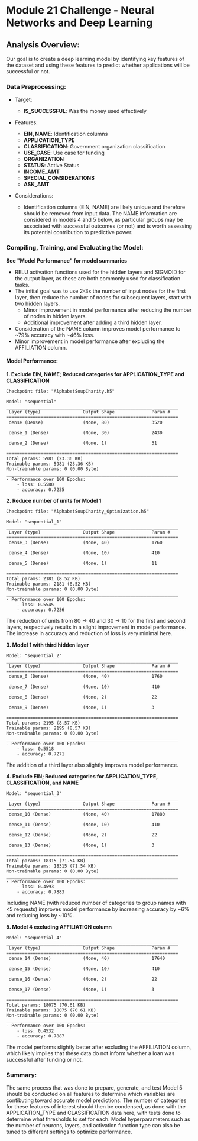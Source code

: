 # Module 21 Challenge - Neural Networks and Deep Learning

## Analysis Overview:

Our goal is to create a deep learning model by identifying key features of the dataset and using these features to predict whether applications will be successful or not.

### Data Preprocessing:

- Target: 
    - **IS_SUCCESSFUL**: Was the money used effectively

- Features: 
    - **EIN, NAME**: Identification columns
    - **APPLICATION_TYPE**
    - **CLASSIFICATION**: Government organization classification
    - **USE_CASE**: Use case for funding
    - **ORGANIZATION**
    - **STATUS**: Active Status
    - **INCOME_AMT**
    - **SPECIAL_CONSIDERATIONS**
    - **ASK_AMT**

- Considerations:
    - Identification columns (EIN, NAME) are likely unique and therefore should be removed from input data. The NAME information are considered in models 4 and 5 below, as particular groups may be associated with successful outcomes (or not) and is worth assessing its potential contribution to predictive power.

### Compiling, Training, and Evaluating the Model:

**See "Model Performance" for model summaries**
- RELU activation functions used for the hidden layers and SIGMOID for the output layer, as these are both commonly used for classification tasks.
- The initial goal was to use 2-3x the number of input nodes for the first layer, then reduce the number of nodes for subsequent layers, start with two hidden layers.
    - Minor improvement in model performance after reducing the number of nodes in hidden layers.
    - Additional improvement after adding a third hidden layer.
- Consideration of the NAME column improves model performance to ~79% accuracy with ~46% loss.
- Minor improvement in model performance after excluding the AFFILIATION column.

#### Model Performance:

**1. Exclude EIN, NAME; Reduced categories for APPLICATION_TYPE and CLASSIFICATION**

```
Checkpoint file: "AlphabetSoupCharity.h5"

Model: "sequential"
_________________________________________________________________
 Layer (type)                Output Shape              Param #   
=================================================================
 dense (Dense)               (None, 80)                3520      
                                                                 
 dense_1 (Dense)             (None, 30)                2430      
                                                                 
 dense_2 (Dense)             (None, 1)                 31        
                                                                 
=================================================================
Total params: 5981 (23.36 KB)
Trainable params: 5981 (23.36 KB)
Non-trainable params: 0 (0.00 Byte)
_________________________________________________________________
- Performance over 100 Epochs:
    - loss: 0.5580 
    - accuracy: 0.7235
```

**2. Reduce number of units for Model 1**

```
Checkpoint file: "AlphabetSoupCharity_Optimization.h5"

Model: "sequential_1"
_________________________________________________________________
 Layer (type)                Output Shape              Param #   
=================================================================
 dense_3 (Dense)             (None, 40)                1760      
                                                                 
 dense_4 (Dense)             (None, 10)                410       
                                                                 
 dense_5 (Dense)             (None, 1)                 11        
                                                                 
=================================================================
Total params: 2181 (8.52 KB)
Trainable params: 2181 (8.52 KB)
Non-trainable params: 0 (0.00 Byte)
_________________________________________________________________
- Performance over 100 Epochs:
    - loss: 0.5545 
    - accuracy: 0.7236
```

The reduction of units from 80 -> 40 and 30 -> 10 for the first and second layers, respectively results in a slight improvement in model performance. The increase in accuracy and reduction of loss is very minimal here.


**3. Model 1 with third hidden layer**

```
Model: "sequential_2"
_________________________________________________________________
 Layer (type)                Output Shape              Param #   
=================================================================
 dense_6 (Dense)             (None, 40)                1760      
                                                                 
 dense_7 (Dense)             (None, 10)                410       
                                                                 
 dense_8 (Dense)             (None, 2)                 22        
                                                                 
 dense_9 (Dense)             (None, 1)                 3         
                                                                 
=================================================================
Total params: 2195 (8.57 KB)
Trainable params: 2195 (8.57 KB)
Non-trainable params: 0 (0.00 Byte)
_________________________________________________________________
- Performance over 100 Epochs:
    - loss: 0.5518 
    - accuracy: 0.7271
```

The addition of a third layer also slightly improves model performance.


**4. Exclude EIN; Reduced categories for APPLICATION_TYPE, CLASSIFICATION, and NAME**

```
Model: "sequential_3"
_________________________________________________________________
 Layer (type)                Output Shape              Param #   
=================================================================
 dense_10 (Dense)            (None, 40)                17880     
                                                                 
 dense_11 (Dense)            (None, 10)                410       
                                                                 
 dense_12 (Dense)            (None, 2)                 22        
                                                                 
 dense_13 (Dense)            (None, 1)                 3         
                                                                 
=================================================================
Total params: 18315 (71.54 KB)
Trainable params: 18315 (71.54 KB)
Non-trainable params: 0 (0.00 Byte)
_________________________________________________________________
- Performance over 100 Epochs:
    - loss: 0.4593 
    - accuracy: 0.7883
```

Including NAME (with reduced number of categories to group names with <5 requests) improves model performance by increasing accuracy by ~6% and reducing loss by ~10%.

**5. Model 4 excluding AFFILIATION column**

```
Model: "sequential_4"
_________________________________________________________________
 Layer (type)                Output Shape              Param #   
=================================================================
 dense_14 (Dense)            (None, 40)                17640     
                                                                 
 dense_15 (Dense)            (None, 10)                410       
                                                                 
 dense_16 (Dense)            (None, 2)                 22        
                                                                 
 dense_17 (Dense)            (None, 1)                 3         
                                                                 
=================================================================
Total params: 18075 (70.61 KB)
Trainable params: 18075 (70.61 KB)
Non-trainable params: 0 (0.00 Byte)
_________________________________________________________________
- Performance over 100 Epochs:
    - loss: 0.4532 
    - accuracy: 0.7887
```

The model performs slightly better after excluding the AFFILIATION column, which likely implies that these data do not inform whether a loan was successful after funding or not.

### Summary:
The same process that was done to prepare, generate, and test Model 5 should be conducted on all features to determine which variables are contibuting toward accurate model predictions. The number of categories for these features of interest should then be condensed, as done with the APPLICATION_TYPE and CLASSIFICATION data here, with tests done to determine what thresholds to set for each. Model hyperparameters such as the number of neurons, layers, and activation function type can also be tuned to different settings to optimize performance.
